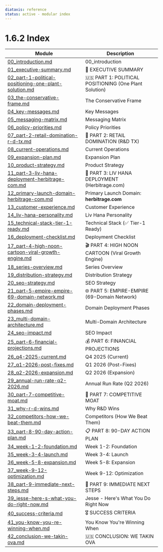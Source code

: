 ```yaml
---
diataxis: reference
status: active - modular index
---
```


# 1.6.2 Index

| Module | Description |
|--------|-------------|
| [00_introduction.md](00_introduction.md) | 00_introduction |
| [01_executive-summary.md](01_executive-summary.md) | 🎯 EXECUTIVE SUMMARY |
| [02_part-1-political-positioning-one-plant-solution.md](02_part-1-political-positioning-one-plant-solution.md) | 🇺🇸 PART 1: POLITICAL POSITIONING (One Plant Solution) |
| [03_the-conservative-frame.md](03_the-conservative-frame.md) | The Conservative Frame |
| [04_key-messages.md](04_key-messages.md) | Key Messages |
| [05_messaging-matrix.md](05_messaging-matrix.md) | Messaging Matrix |
| [06_policy-priorities.md](06_policy-priorities.md) | Policy Priorities |
| [07_part-2-retail-domination-r-d-tx.md](07_part-2-retail-domination-r-d-tx.md) | 🛒 PART 2: RETAIL DOMINATION (R&D TX) |
| [08_current-operations.md](08_current-operations.md) | Current Operations |
| [09_expansion-plan.md](09_expansion-plan.md) | Expansion Plan |
| [10_product-strategy.md](10_product-strategy.md) | Product Strategy |
| [11_part-3-liv-hana-deployment-herbitrage-com.md](11_part-3-liv-hana-deployment-herbitrage-com.md) | 🤖 PART 3: LIV HANA DEPLOYMENT (Herbitrage.com) |
| [12_primary-launch-domain-herbitrage-com.md](12_primary-launch-domain-herbitrage-com.md) | Primary Launch Domain: **herbitrage.com** |
| [13_customer-experience.md](13_customer-experience.md) | Customer Experience |
| [14_liv-hana-personality.md](14_liv-hana-personality.md) | Liv Hana Personality |
| [15_technical-stack-tier-1-ready.md](15_technical-stack-tier-1-ready.md) | Technical Stack (✅ Tier-1 Ready) |
| [16_deployment-checklist.md](16_deployment-checklist.md) | Deployment Checklist |
| [17_part-4-high-noon-cartoon-viral-growth-engine.md](17_part-4-high-noon-cartoon-viral-growth-engine.md) | 🎬 PART 4: HIGH NOON CARTOON (Viral Growth Engine) |
| [18_series-overview.md](18_series-overview.md) | Series Overview |
| [19_distribution-strategy.md](19_distribution-strategy.md) | Distribution Strategy |
| [20_seo-strategy.md](20_seo-strategy.md) | SEO Strategy |
| [21_part-5-empire-empire-69-domain-network.md](21_part-5-empire-empire-69-domain-network.md) | 🌐 PART 5: EMPIRE-EMPIRE (69-Domain Network) |
| [22_domain-deployment-phases.md](22_domain-deployment-phases.md) | Domain Deployment Phases |
| [23_multi-domain-architecture.md](23_multi-domain-architecture.md) | Multi-Domain Architecture |
| [24_seo-impact.md](24_seo-impact.md) | SEO Impact |
| [25_part-6-financial-projections.md](25_part-6-financial-projections.md) | 💰 PART 6: FINANCIAL PROJECTIONS |
| [26_q4-2025-current.md](26_q4-2025-current.md) | Q4 2025 (Current) |
| [27_q1-2026-post-fixes.md](27_q1-2026-post-fixes.md) | Q1 2026 (Post-Fixes) |
| [28_q2-2026-expansion.md](28_q2-2026-expansion.md) | Q2 2026 (Expansion) |
| [29_annual-run-rate-q2-2026.md](29_annual-run-rate-q2-2026.md) | Annual Run Rate (Q2 2026) |
| [30_part-7-competitive-moat.md](30_part-7-competitive-moat.md) | 🎯 PART 7: COMPETITIVE MOAT |
| [31_why-r-d-wins.md](31_why-r-d-wins.md) | Why R&D Wins |
| [32_competitors-how-we-beat-them.md](32_competitors-how-we-beat-them.md) | Competitors (How We Beat Them) |
| [33_part-8-90-day-action-plan.md](33_part-8-90-day-action-plan.md) | 📋 PART 8: 90-DAY ACTION PLAN |
| [34_week-1-2-foundation.md](34_week-1-2-foundation.md) | Week 1-2: Foundation |
| [35_week-3-4-launch.md](35_week-3-4-launch.md) | Week 3-4: Launch |
| [36_week-5-8-expansion.md](36_week-5-8-expansion.md) | Week 5-8: Expansion |
| [37_week-9-12-optimization.md](37_week-9-12-optimization.md) | Week 9-12: Optimization |
| [38_part-9-immediate-next-steps.md](38_part-9-immediate-next-steps.md) | 🚀 PART 9: IMMEDIATE NEXT STEPS |
| [39_jesse-here-s-what-you-do-right-now.md](39_jesse-here-s-what-you-do-right-now.md) | Jesse - Here's What You Do Right Now |
| [40_success-criteria.md](40_success-criteria.md) | 🎖️ SUCCESS CRITERIA |
| [41_you-know-you-re-winning-when.md](41_you-know-you-re-winning-when.md) | You Know You're Winning When |
| [42_conclusion-we-takin-ova.md](42_conclusion-we-takin-ova.md) | 🇺🇸 CONCLUSION: WE TAKIN OVA |
